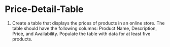 # Price-Detail-Table
 1. Create a table that displays the prices of products in an online store. The table should have the following columns: Product Name, Description, Price, and Availability. Populate the table with data for at least five products.
